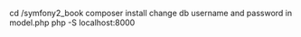cd /symfony2_book
composer install
change db username and password in model.php
php -S localhost:8000
